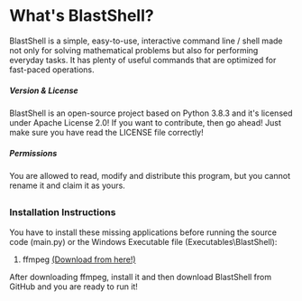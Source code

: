 # **What's BlastShell?**
 BlastShell is a simple, easy-to-use, interactive command line / shell made not only for solving mathematical problems but also for performing everyday tasks. It has plenty of useful commands that are optimized for fast-paced operations.
 
##### _Version & License_
 BlastShell is an open-source project based on Python 3.8.3 and it's licensed under Apache License 2.0! If you want to contribute, then go ahead! Just make sure you have read the LICENSE file correctly!

##### _Permissions_
 You are allowed to read, modify and distribute this program, but you cannot rename it and claim it as yours.

##
### Installation Instructions
You have to install these missing applications before running the source code (main.py) or the Windows Executable file (Executables\BlastShell):
 1. ffmpeg [(Download from here!)](https://github.com/FFmpeg/FFmpeg)

After downloading ffmpeg, install it and then download BlastShell from GitHub and you are ready to run it! 

